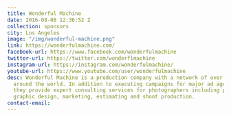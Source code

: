 ```yaml
---
title: Wonderful Machine
date: 2016-08-08 12:36:52 Z
collection: sponsors
city: Los Angeles
image: "/img/wonderful-machine.png"
link: https://wonderfulmachine.com/
facebook-url: https://www.facebook.com/wonderfulmachine
twitter-url: https://twitter.com/wonderflmachine
instagram-url: https://instagram.com/wonderfulmachine/
youtube-url: https://www.youtube.com/user/wonderfulmachine
desc: Wonderful Machine is a production company with a network of over 700 photographers
  around the world. In addition to executing campaigns for major ad agencies and brands,
  they provide expert consulting services for photographers including photo editing,
  graphic design, marketing, estimating and shoot production.
contact-email:
---
```


